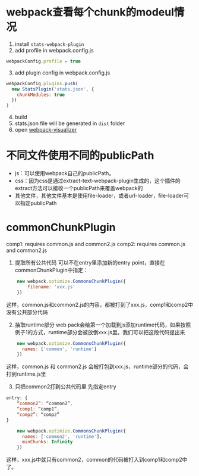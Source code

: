 # webpack查看每个chunk的modeul情况
1. install `stats-webpack-plugin`
2. add profile in webpack.config.js
```javascript
webpackConfig.profile = true
```
3. add plugin config in webpack.config.js
```javascript
webpackConfig.plugins.push(
  new StatsPlugin('stats.json', {
    chunkModules: true
  })
)
```
4. build
5. stats.json file will be generated in ```dist``` folder
6. open [webpack-visualizer](https://chrisbateman.github.io/webpack-visualizer/)

# 不同文件使用不同的publicPath
* js：可以使用webpack自己的publicPath。
* css：因为css是通过extract-text-webpack-plugin生成的，这个插件的extract方法可以接收一个publicPath来覆盖webpack的
* 其他文件，其他文件基本是使用file-loader，或者url-loader，file-loader可以指定publicPath

# commonChunkPlugin
comp1: requires common.js and common2.js
comp2: requires common.js and common2.js

1. 提取所有公共代码
可以不在entry里添加新的entry point，直接在commonChunkPlugin中指定：
``` javascript
    new webpack.optimize.CommonsChunkPlugin({
        filename: 'xxx.js'
    })
```
这样，common.js和common2.js的内容，都被打到了xxx.js，comp1和comp2中没有公共部分代码

2. 抽取runtime部分
web pack会给第一个加载到js添加runtime代码，如果按照例子1的方式，runtime部分会被放倒xxx.js里。我们可以把这段代码提出来
``` javascript
    new webpack.optimize.CommonsChunkPlugin({
      names: ['common', 'runtime']
    })
```
这样，common.js 和 common2.js 会被打包到xxx.js，runtime部分的代码，会打到runtime.js里

3. 只把common2打到公共代码里
先指定entry
``` javascript
entry: {
    “common2”: “common2”,
    “comp1: “comp1”,
    “comp2”: “comp2”
}
```
``` javascript
    new webpack.optimize.CommonsChunkPlugin({
      names: ['common2', 'runtime']，
      minChunks: Infinity
    })
```
这样，xxx.js中就只有common2，common的代码被打入到comp1和comp2中了。
